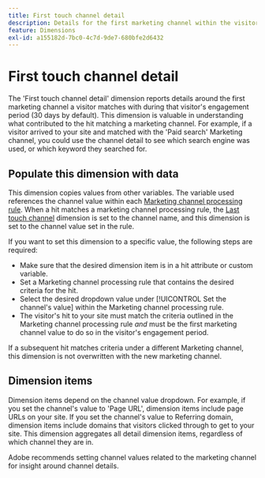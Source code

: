 ```yaml
---
title: First touch channel detail
description: Details for the first marketing channel within the visitor's engagement expiration.
feature: Dimensions
exl-id: a155182d-7bc0-4c7d-9de7-680bfe2d6432
---
```

# First touch channel detail

The 'First touch channel detail' dimension reports details around the first marketing channel a visitor matches with during that visitor's engagement period (30 days by default). This dimension is valuable in understanding what contributed to the hit matching a marketing channel. For example, if a visitor arrived to your site and matched with the 'Paid search' Marketing channel, you could use the channel detail to see which search engine was used, or which keyword they searched for.

## Populate this dimension with data

This dimension copies values from other variables. The variable used references the channel value within each [Marketing channel processing rule](/help/admin/admin/c-manage-report-suites/c-edit-report-suites/marketing-channels/c-rules.md). When a hit matches a marketing channel processing rule, the [Last touch channel](last-touch-channel.md) dimension is set to the channel name, and this dimension is set to the channel value set in the rule.

If you want to set this dimension to a specific value, the following steps are required:

* Make sure that the desired dimension item is in a hit attribute or custom variable.
* Set a Marketing channel processing rule that contains the desired criteria for the hit.
* Select the desired dropdown value under [!UICONTROL Set the channel's value] within the Marketing channel processing rule.
* The visitor's hit to your site must match the criteria outlined in the Marketing channel processing rule _and_ must be the first marketing channel value to do so in the visitor's engagement period.

If a subsequent hit matches criteria under a different Marketing channel, this dimension is not overwritten with the new marketing channel.

## Dimension items

Dimension items depend on the channel value dropdown. For example, if you set the channel's value to 'Page URL', dimension items include page URLs on your site. If you set the channel's value to Referring domain, dimension items include domains that visitors clicked through to get to your site. This dimension aggregates all detail dimension items, regardless of which channel they are in.

Adobe recommends setting channel values related to the marketing channel for insight around channel details.
